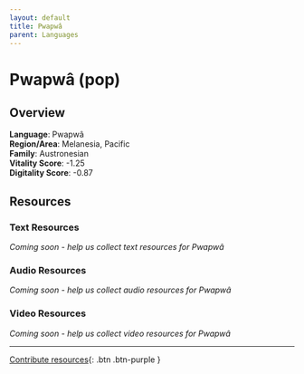 ```yaml
---
layout: default
title: Pwapwâ
parent: Languages
---
```


# Pwapwâ (pop)

## Overview

**Language**: Pwapwâ  
**Region/Area**: Melanesia, Pacific  
**Family**: Austronesian  
**Vitality Score**: -1.25  
**Digitality Score**: -0.87  

## Resources

### Text Resources
*Coming soon - help us collect text resources for Pwapwâ*

### Audio Resources
*Coming soon - help us collect audio resources for Pwapwâ*

### Video Resources
*Coming soon - help us collect video resources for Pwapwâ*

---

[Contribute resources](https://fairtrain.github.io/){: .btn .btn-purple }
